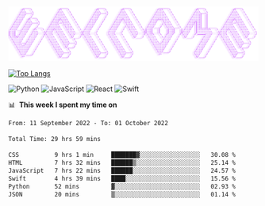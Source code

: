 
![ezcv logo](https://raw.githubusercontent.com/adammgerber/images/main/Welcome.png)

[![Top Langs](https://github-readme-stats.vercel.app/api/top-langs/?username=adammgerber&layout=compact)](https://github.com/anuraghazra/github-readme-stats)

![Python](https://img.shields.io/badge/python-3670A0?style=for-the-badge&logo=python&logoColor=ffdd54)
![JavaScript](https://img.shields.io/badge/javascript-%23323330.svg?style=for-the-badge&logo=javascript&logoColor=%23F7DF1E)
![React](https://img.shields.io/badge/react-%2320232a.svg?style=for-the-badge&logo=react&logoColor=%2361DAFB)
![Swift](https://img.shields.io/badge/swift-F54A2A?style=for-the-badge&logo=swift&logoColor=white)

📊 &nbsp;**This week I spent my time on**

<!--START_SECTION:waka-->

```text
From: 11 September 2022 - To: 01 October 2022

Total Time: 29 hrs 59 mins

CSS          9 hrs 1 min     ███████▓░░░░░░░░░░░░░░░░░   30.08 %
HTML         7 hrs 32 mins   ██████▒░░░░░░░░░░░░░░░░░░   25.14 %
JavaScript   7 hrs 22 mins   ██████░░░░░░░░░░░░░░░░░░░   24.57 %
Swift        4 hrs 39 mins   ████░░░░░░░░░░░░░░░░░░░░░   15.56 %
Python       52 mins         ▓░░░░░░░░░░░░░░░░░░░░░░░░   02.93 %
JSON         20 mins         ▒░░░░░░░░░░░░░░░░░░░░░░░░   01.14 %
```

<!--END_SECTION:waka-->

